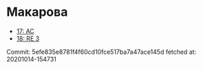 # Макарова
- [17: AC](17.md)
- [18: RE 3](18.md)

Commit: 5efe835e8781f4f60cd10fce517ba7a47ace145d
 fetched at: 20201014-154731
